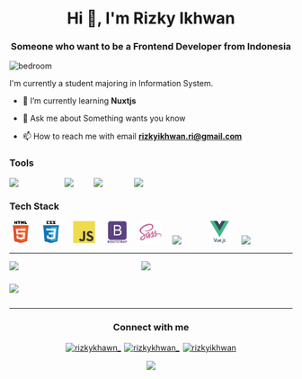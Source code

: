 <h1 align="center">Hi 👋, I'm Rizky Ikhwan</h1>
<h3 align="center">Someone who want to be a Frontend Developer from Indonesia</h3>

![bedroom](https://user-images.githubusercontent.com/79355239/143467976-43e524a2-c3cd-47cb-a3e5-6a8ed0bc4a69.gif)

<p>I'm currently a student majoring in Information System.</p>

- 📖 I’m currently learning **Nuxtjs**

- 💬 Ask me about Something wants you know

- 📫 How to reach me with email **rizkyikhwan.ri@gmail.com**

<h3 align="left">Tools</h3>
<a href="https://code.visualstudio.com/" style="text-decoration: none; color: #fff;" target="_blank"> <img src="https://user-images.githubusercontent.com/79355239/143455396-08754238-ba05-4388-b372-785bafd7aafd.png" alt="bootstrap" width="40" height="40"/> </a> 
<a href="https://git-scm.com/" target="_blank" style="text-decoration: none; color: #fff;"> <img src="https://www.vectorlogo.zone/logos/git-scm/git-scm-icon.svg" alt="git" style="margin-left: 15px;" width="40" height="40" /> </a> 
<a href="https://www.figma.com/" target="_blank" style="text-decoration: none; color: #fff;"> <img src="https://www.vectorlogo.zone/logos/figma/figma-icon.svg" alt="figma" style="margin-left: 15px;" width="40" height="40"/> </a> 
<a href="https://postman.com" target="_blank" style="text-decoration: none; color: #fff;"> <img src="https://www.vectorlogo.zone/logos/getpostman/getpostman-icon.svg" alt="postman" style="margin-left: 15px;" width="40" height="40"/> </a>

<h3>Tech Stack</h3>
<p align="left"> 
  <a href="https://www.w3.org/html/" target="_blank" style="text-decoration: none; color: #fff;"> <img src="https://raw.githubusercontent.com/devicons/devicon/master/icons/html5/html5-original-wordmark.svg" alt="html5" width="40" height="40"/> </a> 
  <a href="https://www.w3schools.com/css/" target="_blank" style="text-decoration: none; color: #fff;"> <img src="https://raw.githubusercontent.com/devicons/devicon/master/icons/css3/css3-original-wordmark.svg" alt="css3" style="margin-left: 10px;" width="40" height="40"/> </a> 
  <a href="https://developer.mozilla.org/en-US/docs/Web/JavaScript" target="_blank" style="text-decoration: none; color: #fff;"> <img src="https://raw.githubusercontent.com/devicons/devicon/master/icons/javascript/javascript-original.svg" alt="javascript" style="margin-left:15px;" width="40" height="40"/> </a> 
  <a href="https://getbootstrap.com" target="_blank" style="text-decoration: none; color: #fff;"> <img src="https://raw.githubusercontent.com/devicons/devicon/master/icons/bootstrap/bootstrap-plain-wordmark.svg" alt="bootstrap" style="margin-left: 15px;" width="40" 
  height="40"/> </a> 
  <a href="https://sass-lang.com" target="_blank" style="text-decoration: none; color: #fff;"> <img src="https://raw.githubusercontent.com/devicons/devicon/master/icons/sass/sass-original.svg" alt="sass" style="margin-left: 15px;" width="40" height="40"/> </a> 
  <a href="https://www.npmjs.com/" target="_blank" style="text-decoration: none; color: #fff;"> <img src="https://user-images.githubusercontent.com/79355239/143469399-00cdf2f3-7485-4dd1-a2aa-4281d0f31dd1.png" alt="npm" style="margin-left: 15px;" width="50" height="40"/>
  <a href="https://vuejs.org/" target="_blank" style="text-decoration: none; color: #fff;"> <img src="https://raw.githubusercontent.com/devicons/devicon/master/icons/vuejs/vuejs-original-wordmark.svg" alt="vuejs" style="margin-left: 15px;" width="40" height="40"/> </a> 
  <a href="https://nuxtjs.org/" target="_blank" style="text-decoration: none; color: #fff;"> <img src="https://www.vectorlogo.zone/logos/nuxtjs/nuxtjs-icon.svg" alt="nuxtjs" style="margin-left: 15px;" width="40" height="40"/>
</a> 
</p>

<hr>

<p style="display: flex; justify-content: center; gap: 10px;">
  <img style="width: 325px" src="https://github-readme-stats.vercel.app/api/top-langs/?username=rizkyikhwan&layout=compact&theme=tokyonight&hide_border=true" />
  <img style="width: 390px" src="https://github-readme-stats.vercel.app/api?username=rizkyikhwan&show_icons=true&theme=tokyonight&hide_border=true" />
</p>

<p>
  <img style="margin: 10px 0;" src="https://github-readme-streak-stats.herokuapp.com/?user=rizkyikhwan&theme=tokyonight&count_private=true&hide_border=true">
</p>

<hr>

<h3 align="center">Connect with me</h3>
<p align="center">
  <a href="https://instagram.com/rizkykhawn_" target="blank" ><img align="center" src="https://raw.githubusercontent.com/rahuldkjain/github-profile-readme-generator/master/src/images/icons/Social/instagram.svg" alt="rizkykhawn_" height="30" width="40" /></a>
  <a href="https://twitter.com/rizkykhwan_" target="blank" style="margin-left: 2px"><img align="center" src="https://raw.githubusercontent.com/rahuldkjain/github-profile-readme-generator/master/src/images/icons/Social/twitter.svg" alt="rizkykhwan_" height="30" width="40" /></a>
  <a href="https://linkedin.com/in/rizkyikhwan" target="blank" style="margin-left: 2px"><img align="center" src="https://raw.githubusercontent.com/rahuldkjain/github-profile-readme-generator/master/src/images/icons/Social/linked-in-alt.svg" alt="rizkyikhwan" height="30" width="40" /></a>
</p>
<p align="center" style="margin-top: 15px;">
  <img src="https://lanyard-profile-readme.vercel.app/api/387982324630945802" />
</p>
